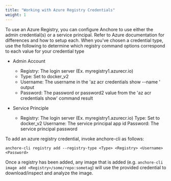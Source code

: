 ```yaml
---
title: "Working with Azure Registry Credentials"
weight: 1
---
```


To use an Azure Registry, you can configure Anchore to use either the admin credential(s) or a service principal. Refer to Azure documentation for differences and how to setup each.  When you've chosen a credential type, use the following to determine which registry command options correspond to each value for your credential type

- Admin Account

    - Registry: The login server (Ex. myregistry1.azurecr.io)
    - Type: Set to docker_v2
    - Username: The username in the 'az acr credentials show --name <registry name>' output
    - Password: The password or password2 value from the 'az acr credentials show' command result

- Service Principle

    - Registry: The login server (Ex. myregistry1.azurecr.io)
      Type: Set to docker_v2
      Username: The service principal app id
      Password: The service principal password

To add an azure registry credential, invoke anchore-cli as follows:

`anchore-cli registry add --registry-type <Type> <Registry> <Username> <Password>`

Once a registry has been added, any image that is added (e.g. `anchore-cli image add <Registry>/some/repo:sometag`) will use the provided credential to download/inspect and analyze the image.
